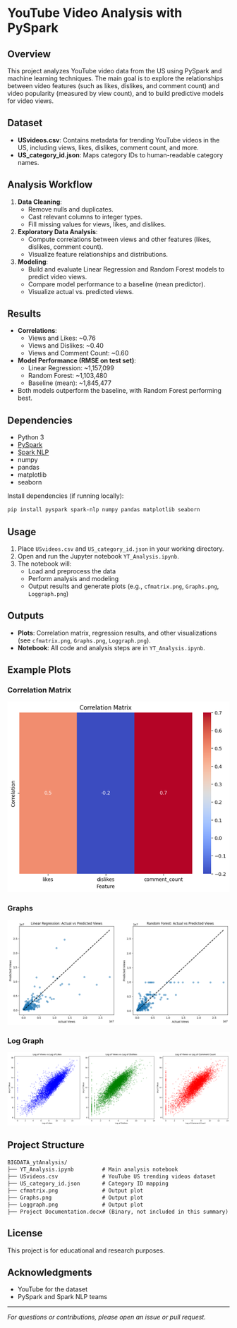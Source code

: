 # YouTube Video Analysis with PySpark

## Overview
This project analyzes YouTube video data from the US using PySpark and machine learning techniques. The main goal is to explore the relationships between video features (such as likes, dislikes, and comment count) and video popularity (measured by view count), and to build predictive models for video views.

## Dataset
- **USvideos.csv**: Contains metadata for trending YouTube videos in the US, including views, likes, dislikes, comment count, and more.
- **US_category_id.json**: Maps category IDs to human-readable category names.

## Analysis Workflow
1. **Data Cleaning**: 
   - Remove nulls and duplicates.
   - Cast relevant columns to integer types.
   - Fill missing values for views, likes, and dislikes.
2. **Exploratory Data Analysis**:
   - Compute correlations between views and other features (likes, dislikes, comment count).
   - Visualize feature relationships and distributions.
3. **Modeling**:
   - Build and evaluate Linear Regression and Random Forest models to predict video views.
   - Compare model performance to a baseline (mean predictor).
   - Visualize actual vs. predicted views.

## Results
- **Correlations**:
  - Views and Likes: ~0.76
  - Views and Dislikes: ~0.40
  - Views and Comment Count: ~0.60
- **Model Performance (RMSE on test set)**:
  - Linear Regression: ~1,157,099
  - Random Forest: ~1,103,480
  - Baseline (mean): ~1,845,477
- Both models outperform the baseline, with Random Forest performing best.

## Dependencies
- Python 3
- [PySpark](https://spark.apache.org/docs/latest/api/python/)
- [Spark NLP](https://github.com/JohnSnowLabs/spark-nlp)
- numpy
- pandas
- matplotlib
- seaborn

Install dependencies (if running locally):
```bash
pip install pyspark spark-nlp numpy pandas matplotlib seaborn
```

## Usage
1. Place `USvideos.csv` and `US_category_id.json` in your working directory.
2. Open and run the Jupyter notebook `YT_Analysis.ipynb`.
3. The notebook will:
   - Load and preprocess the data
   - Perform analysis and modeling
   - Output results and generate plots (e.g., `cfmatrix.png`, `Graphs.png`, `Loggraph.png`)

## Outputs
- **Plots**: Correlation matrix, regression results, and other visualizations (see `cfmatrix.png`, `Graphs.png`, `Loggraph.png`).
- **Notebook**: All code and analysis steps are in `YT_Analysis.ipynb`.

## Example Plots

### Correlation Matrix
![Correlation Matrix](cfmatrix.png)

### Graphs
![Graphs](Graphs.png)

### Log Graph
![Log Graph](Loggraph.png)

## Project Structure
```
BIGDATA_ytAnalysis/
├── YT_Analysis.ipynb         # Main analysis notebook
├── USvideos.csv              # YouTube US trending videos dataset
├── US_category_id.json       # Category ID mapping
├── cfmatrix.png              # Output plot
├── Graphs.png                # Output plot
├── Loggraph.png              # Output plot
├── Project Documentation.docx# (Binary, not included in this summary)
```

## License
This project is for educational and research purposes.

## Acknowledgments
- YouTube for the dataset
- PySpark and Spark NLP teams

---
*For questions or contributions, please open an issue or pull request.* 